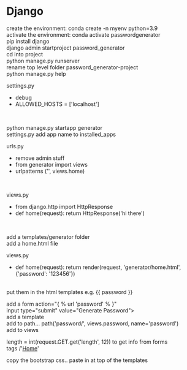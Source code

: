 # Django

create the environment: conda create -n myenv python=3.9<br>
activate the environment: conda activate passwordgenerator<br>
pip install django<br>
django admin startproject password_generator<br>
cd into project<br>
python manage.py runserver<br>
rename top level folder password_generator-project<br>
python manage.py help<br>

settings.py<br>
* debug
* ALLOWED_HOSTS = \['localhost']
<br>

python manage.py startapp generator<br>
settings.py add app name to installed_apps<br>

urls.py<br>
* remove admin stuff
* from generator import views
* urlpatterns ('', views.home)
<br>

views.py<br>
* from django.http import HttpResponse
* def home(request): return HttpResponse('hi there')
<br>

add a templates/generator folder<br>
add a home.html file<br>

views.py<br>
* def home(request): return render(request, 'generator/home.html', {'password': '123456'})
<br>
put them in the html templates e.g. {{ password }}<br>

add a form action="{ % url 'password' % }"<br>
input type="submit" value="Generate Password"><br>
add a template<br>
add to path... path('password/', views.password, name='password')<br>
add to views<br>

length = int(request.GET.get('length', 12)) to get info from forms<br>
tags /'<a href="{% url 'home' %}">Home</a>' <br>

copy the bootstrap css.. paste in at top of the templates<br>
